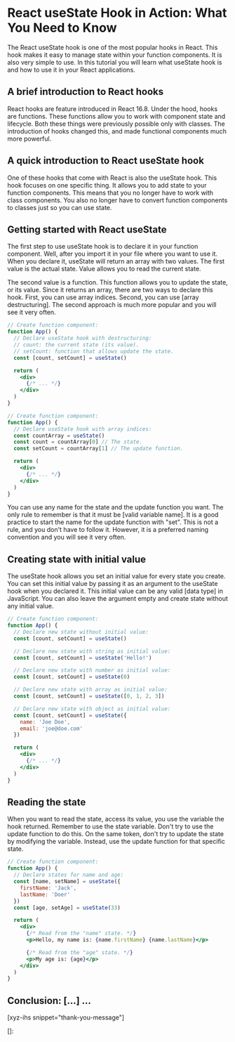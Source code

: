 # React useState Hook in Action: What You Need to Know

The React useState hook is one of the most popular hooks in React. This hook makes it easy to manage state within your function components. It is also very simple to use. In this tutorial you will learn what useState hook is and how to use it in your React applications.<!--more-->
<!--
Table of Contents:
-->

## A brief introduction to React hooks

React hooks are feature introduced in React 16.8. Under the hood, hooks are functions. These functions allow you to work with component state and lifecycle. Both these things were previously possible only with classes. The introduction of hooks changed this, and made functional components much more powerful.

## A quick introduction to React useState hook

One of these hooks that come with React is also the useState hook. This hook focuses on one specific thing. It allows you to add state to your function components. This means that you no longer have to work with class components. You also no longer have to convert function components to classes just so you can use state.

## Getting started with React useState

The first step to use useState hook is to declare it in your function component. Well, after you import it in your file where you want to use it. When you declare it, useState will return an array with two values. The first value is the actual state. Value allows you to read the current state.

The second value is a function. This function allows you to update the state, or its value. Since it returns an array, there are two ways to declare this hook. First, you can use array indices. Second, you can use [array destructuring]. The second approach is much more popular and you will see it very often.

```jsx
// Create function component:
function App() {
  // Declare useState hook with destructuring:
  // count: the current state (its value).
  // setCount: function that allows update the state.
  const [count, setCount] = useState()

  return (
    <div>
      {/* ... */}
    </div>
  )
}

// Create function component:
function App() {
  // Declare useState hook with array indices:
  const countArray = useState()
  const count = countArray[0] // The state.
  const setCount = countArray[1] // The update function.

  return (
    <div>
      {/* ... */}
    </div>
  )
}
```

You can use any name for the state and the update function you want. The only rule to remember is that it must be [valid variable name]. It is a good practice to start the name for the update function with "set". This is not a rule, and you don't have to follow it. However, it is a preferred naming convention and you will see it very often.

## Creating state with initial value

The useState hook allows you set an initial value for every state you create. You can set this initial value by passing it as an argument to the useState hook when you declared it. This initial value can be any valid [data type] in JavaScript. You can also leave the argument empty and create state without any initial value.

```jsx
// Create function component:
function App() {
  // Declare new state without initial value:
  const [count, setCount] = useState()

  // Declare new state with string as initial value:
  const [count, setCount] = useState('Hello!')

  // Declare new state with number as initial value:
  const [count, setCount] = useState(0)

  // Declare new state with array as initial value:
  const [count, setCount] = useState([0, 1, 2, 3])

  // Declare new state with object as initial value:
  const [count, setCount] = useState({
    name: 'Joe Doe',
    email: 'joe@doe.com'
  })

  return (
    <div>
      {/* ... */}
    </div>
  )
}
```

## Reading the state

When you want to read the state, access its value, you use the variable the hook returned. Remember to use the state variable. Don't try to use the update function to do this. On the same token, don't try to update the state by modifying the variable. Instead, use the update function for that specific state.

```jsx
// Create function component:
function App() {
  // Declare states for name and age:
  const [name, setName] = useState({
    firstName: 'Jack',
    lastName: 'Doer'
  })
  const [age, setAge] = useState(33)

  return (
    <div>
      {/* Read from the "name" state. */}
      <p>Hello, my name is: {name.firstName} {name.lastName}</p>

      {/* Read from the "age" state. */}
      <p>My age is: {age}</p>
    </div>
  )
}
```


## Conclusion: [...] ...

[xyz-ihs snippet="thank-you-message"]

<!-- ### Links -->
[]:

<!--
### Meta:
-
-->

<!--
### Keywords:
-
-->

<!--
### Resources:
-
-->
